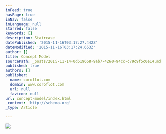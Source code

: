 ```yaml
---
inFeed: true
hasPage: true
inNav: false
inLanguage: null
starred: false
keywords: []
description: Staircase
datePublished: '2015-11-16T03:17:27.442Z'
dateModified: '2015-11-16T03:17:24.653Z'
author: []
title: Concept Model
sourcePath: _posts/2015-11-14-0d519668-9ab7-4260-94cc-c79c9f5c0e14.md
published: true
authors: []
publisher:
  name: coroflot.com
  domain: www.coroflot.com
  url: null
  favicon: null
url: concept-model/index.html
_context: 'http://schema.org'
_type: Article

---
```

![](http://s3images.coroflot.com/user_files/individual_files/327436_zDDylgcfEppRwnxF8eLQoBCd6.jpg)